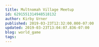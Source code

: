```yaml
---
title: Multnomah Village Meetup
id: 6291551314948518132
author: Kirby Urner
published: 2019-03-23T12:32:00.000-07:00
updated: 2019-03-23T13:04:07.836-07:00
blog: world_game
tags: 
---
```


